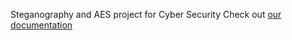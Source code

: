 Steganography and AES project for Cyber Security
Check out [our documentation](https://docs.google.com/document/d/1ifVH_iFI_t3N9jz5uPpCyscs2d_UnOhWI_p0krTc76w/edit?usp=sharing)
